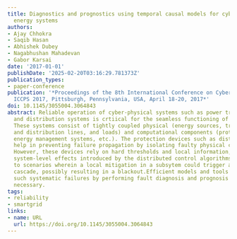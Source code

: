 ```yaml
---
title: Diagnostics and prognostics using temporal causal models for cyber physical
  energy systems
authors:
- Ajay Chhokra
- Saqib Hasan
- Abhishek Dubey
- Nagabhushan Mahadevan
- Gabor Karsai
date: '2017-01-01'
publishDate: '2025-02-20T03:16:29.781373Z'
publication_types:
- paper-conference
publication: '*Proceedings of the 8th International Conference on Cyber-Physical Systems,
  ICCPS 2017, Pittsburgh, Pennsylvania, USA, April 18-20, 2017*'
doi: 10.1145/3055004.3064843
abstract: Reliable operation of cyber-physical systems such as power transmission
  and distribution systems is crtiical for the seamless functioning of a vibrant economy.
  These systems consist of tightly coupled physical (energy sources, transmission
  and distribution lines, and loads) and computational components (protection devices,
  energy management systems, etc.). The protection devices such as distance relays
  help in preventing failure propagation by isolating faulty physical components.
  However, these devices rely on hard thresholds and local information, often ignoring
  system-level effects introduced by the distributed control algorithms. This leads
  to scenarios wherein a local mitigation in a subsytem could trigger a larger fault
  cascade, possibly resulting in a blackout.Efficient models and tools that curtail
  such systematic failures by performing fault diagnosis and prognosis are therefore
  necessary.
tags:
- reliability
- smartgrid
links:
- name: URL
  url: https://doi.org/10.1145/3055004.3064843
---
```

